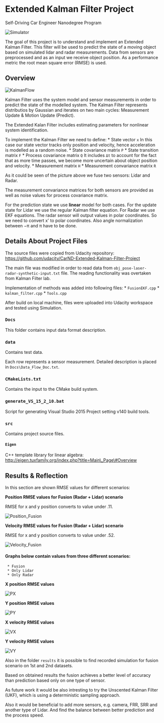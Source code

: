 Extended Kalman Filter Project
==============================

Self-Driving Car Engineer Nanodegree Program

![Simulator](results/Simulator.png)

The goal of this project is to understand and implement an Extended
Kalman Filter. This filter will be used to predict the state of a moving
object based on simulated lidar and radar measurements. Data from
sensors are preprocessed and as an input we receive object position. As
a performance metric the root mean square error (RMSE) is used.

Overview
--------

![KalmanFlow](results/KalmanWorkFlow.png)

Kalman Filter uses the system model and sensor measurements in order to
predict the state of the modelled system. The Kalman Filter represents
distributios by Gaussian and iterates on two main cycles: Measurement
Update & Motion Update (Predict).

The Extended Kalan Filter includes estimating parameters for nonlinear
system identification.

To implement the Kalman Filter we need to define: \* State vector `x` In
this case our state vector tracks only position and velocity, hence
acceleration is modelled as a random noise. \* State covariance matrix
`P` \* State transition matrix `F` \* Process covariance matrix `Q` It
includes `Δt` to account for the fact that as more time passes, we
become more uncertain about object position and velocity. \* Measurement
matrix `H` \* Measurement convariance matrix `R`

As it could be seen of the picture above we fuse two sensors: Lidar and
Radar.

The measurement convariance matrices for both sensors are provided as
well as noise values for process covariance matrix.

For the prediction state we use **linear** model for both cases. For the
update state for Lidar we use the regular Kalman filter equation. For
Radar we use EKF equations. The radar sensor will output values in polar
coordinates. So we need to convert x' to polar coordinates. Also angle
normalization between −π and π have to be done.

Details About Project Files
---------------------------

The source files were copied from Udacity repository:
<a href="https://github.com/udacity/CarND-Extended-Kalman-Filter-Project" class="uri">https://github.com/udacity/CarND-Extended-Kalman-Filter-Project</a>

The main file was modified in order to read data from
`obj_pose-laser-radar-synthetic-input.txt` file. The reading
functionality was overtaken from Kalman Filter lab.

Implementation of methods was added into following files: \*
`FusionEKF.cpp` \* `kalman_filter.cpp` \* `Tools.cpp`

After build on local machine, files were uploaded into Udacity workspace
and tested using Simulation.

### `Docs`

This folder contains input data format description.

### `data`

Contains test data.

Each row represents a sensor measurement. Detailed description is placed
in `Docs\Data_Flow_Doc.txt`.

### `CMakeLists.txt`

Contains the input to the CMake build system.

### `generate_VS_15_2_10.bat`

Script for generating Visual Studio 2015 Project setting v140 build
tools.

### `src`

Contains project source files.

#### `Eigen`

C++ template library for linear algebra:
<a href="http://eigen.tuxfamily.org/index.php?title=Main_Page#Overview" class="uri">http://eigen.tuxfamily.org/index.php?title=Main\_Page\#Overview</a>

Results & Reflection
--------------------

In this section are shown RMSE values for different scenarios:

**Position RMSE values for Fusion (Radar + Lidar) scenario**

RMSE for x and y position converts to value under .11.

![Position\_Fusion](results/Position_Fusion_scaled.png)

**Velocity RMSE values for Fusion (Radar + Lidar) scenario**

RMSE for x and y position converts to value under .52.

![Velocity\_Fusion](results/Velocity_Fusion_scaled.png)

#### Graphs below contain values from three different scenarios:

     * Fusion
     * Only Lidar
     * Only Radar

**X position RMSE values**

![PX](results/PX_LidarRadarAndFusion_scaled.png)

**Y position RMSE values**

![PY](results/PY_LidarRadarAndFusion_scaled.png)

**X velocity RMSE values**

![VX](results/VX_LidarRadarAndFusion_scaled.png)

**Y velocity RMSE values**

![VY](results/VY_LidarRadarAndFusion_scaled.png)

Also in the folder `results` it is possible to find recorded simulation
for fusion scenario on 1st and 2nd datasets.

Based on obtained results the fusion achieves a better level of accuracy
than prediction based only on one type of sensor.

As future work it would be also intresting to try the Unscented Kalman
Filter (UKF), which is using a deterministic sampling approach.

Also it would be beneficial to add more sensors, e.g. camera, FRR, SRR
and another type of Lidar. And find the balance between better
prediction and the process speed.
